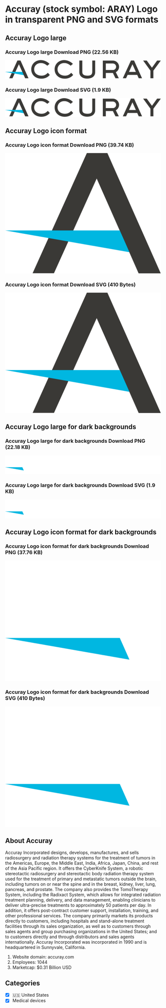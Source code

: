 # Accuray (stock symbol: ARAY) Logo in transparent PNG and SVG formats

## Accuray Logo large

### Accuray Logo large Download PNG (22.56 KB)

![Accuray Logo large Download PNG (22.56 KB)](/img/orig/ARAY_BIG-d4a788f1.png)

### Accuray Logo large Download SVG (1.9 KB)

![Accuray Logo large Download SVG (1.9 KB)](/img/orig/ARAY_BIG-1b67cf5c.svg)

## Accuray Logo icon format

### Accuray Logo icon format Download PNG (39.74 KB)

![Accuray Logo icon format Download PNG (39.74 KB)](/img/orig/ARAY-32d0c259.png)

### Accuray Logo icon format Download SVG (410 Bytes)

![Accuray Logo icon format Download SVG (410 Bytes)](/img/orig/ARAY-be159f3e.svg)

## Accuray Logo large for dark backgrounds

### Accuray Logo large for dark backgrounds Download PNG (22.18 KB)

![Accuray Logo large for dark backgrounds Download PNG (22.18 KB)](/img/orig/ARAY_BIG.D-b8fbed98.png)

### Accuray Logo large for dark backgrounds Download SVG (1.9 KB)

![Accuray Logo large for dark backgrounds Download SVG (1.9 KB)](/img/orig/ARAY_BIG.D-2747404b.svg)

## Accuray Logo icon format for dark backgrounds

### Accuray Logo icon format for dark backgrounds Download PNG (37.76 KB)

![Accuray Logo icon format for dark backgrounds Download PNG (37.76 KB)](/img/orig/ARAY.D-8a423b2e.png)

### Accuray Logo icon format for dark backgrounds Download SVG (410 Bytes)

![Accuray Logo icon format for dark backgrounds Download SVG (410 Bytes)](/img/orig/ARAY.D-e4696025.svg)

## About Accuray

Accuray Incorporated designs, develops, manufactures, and sells radiosurgery and radiation therapy systems for the treatment of tumors in the Americas, Europe, the Middle East, India, Africa, Japan, China, and rest of the Asia Pacific region. It offers the CyberKnife System, a robotic stereotactic radiosurgery and stereotactic body radiation therapy system used for the treatment of primary and metastatic tumors outside the brain, including tumors on or near the spine and in the breast, kidney, liver, lung, pancreas, and prostate. The company also provides the TomoTherapy System, including the Radixact System, which allows for integrated radiation treatment planning, delivery, and data management, enabling clinicians to deliver ultra-precise treatments to approximately 50 patients per day. In addition, it offers post-contract customer support, installation, training, and other professional services. The company primarily markets its products directly to customers, including hospitals and stand-alone treatment facilities through its sales organization, as well as to customers through sales agents and group purchasing organizations in the United States; and to customers directly and through distributors and sales agents internationally. Accuray Incorporated was incorporated in 1990 and is headquartered in Sunnyvale, California.

1. Website domain: accuray.com
2. Employees: 1044
3. Marketcap: $0.31 Billion USD


## Categories
- [x] 🇺🇸 United States
- [x] Medical devices
